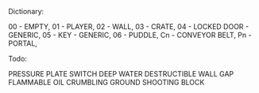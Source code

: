 Dictionary:

00 - EMPTY,
01 - PLAYER,
02 - WALL,
03 - CRATE,
04 - LOCKED DOOR - GENERIC,
05 - KEY - GENERIC,
06 - PUDDLE,
Cn - CONVEYOR BELT,
Pn - PORTAL,

Todo:

PRESSURE PLATE
SWITCH
DEEP WATER
DESTRUCTIBLE WALL
GAP
FLAMMABLE OIL
CRUMBLING GROUND
SHOOTING BLOCK
